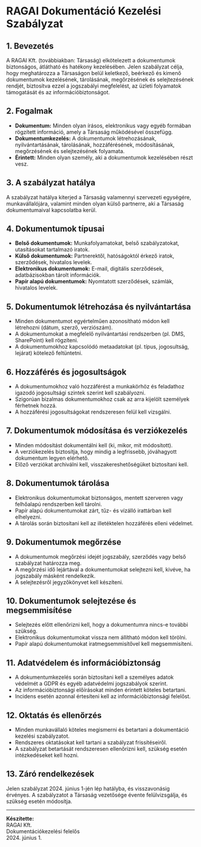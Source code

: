 # RAGAI Dokumentáció Kezelési Szabályzat

## 1. Bevezetés

A RAGAI Kft. (továbbiakban: Társaság) elkötelezett a dokumentumok biztonságos, átlátható és hatékony kezelésében. Jelen szabályzat célja, hogy meghatározza a Társaságon belül keletkező, beérkező és kimenő dokumentumok kezelésének, tárolásának, megőrzésének és selejtezésének rendjét, biztosítva ezzel a jogszabályi megfelelést, az üzleti folyamatok támogatását és az információbiztonságot.

## 2. Fogalmak

- **Dokumentum:** Minden olyan írásos, elektronikus vagy egyéb formában rögzített információ, amely a Társaság működésével összefügg.
- **Dokumentumkezelés:** A dokumentumok létrehozásának, nyilvántartásának, tárolásának, hozzáférésének, módosításának, megőrzésének és selejtezésének folyamata.
- **Érintett:** Minden olyan személy, aki a dokumentumok kezelésében részt vesz.

## 3. A szabályzat hatálya

A szabályzat hatálya kiterjed a Társaság valamennyi szervezeti egységére, munkavállalójára, valamint minden olyan külső partnerre, aki a Társaság dokumentumaival kapcsolatba kerül.

## 4. Dokumentumok típusai

- **Belső dokumentumok:** Munkafolyamatokat, belső szabályzatokat, utasításokat tartalmazó iratok.
- **Külső dokumentumok:** Partnerektől, hatóságoktól érkező iratok, szerződések, hivatalos levelek.
- **Elektronikus dokumentumok:** E-mail, digitális szerződések, adatbázisokban tárolt információk.
- **Papír alapú dokumentumok:** Nyomtatott szerződések, számlák, hivatalos levelek.

## 5. Dokumentumok létrehozása és nyilvántartása

- Minden dokumentumot egyértelműen azonosítható módon kell létrehozni (dátum, szerző, verziószám).
- A dokumentumokat a megfelelő nyilvántartási rendszerben (pl. DMS, SharePoint) kell rögzíteni.
- A dokumentumokhoz kapcsolódó metaadatokat (pl. típus, jogosultság, lejárat) kötelező feltüntetni.

## 6. Hozzáférés és jogosultságok

- A dokumentumokhoz való hozzáférést a munkakörhöz és feladathoz igazodó jogosultsági szintek szerint kell szabályozni.
- Szigorúan bizalmas dokumentumokhoz csak az arra kijelölt személyek férhetnek hozzá.
- A hozzáférési jogosultságokat rendszeresen felül kell vizsgálni.

## 7. Dokumentumok módosítása és verziókezelés

- Minden módosítást dokumentálni kell (ki, mikor, mit módosított).
- A verziókezelés biztosítja, hogy mindig a legfrissebb, jóváhagyott dokumentum legyen elérhető.
- Előző verziókat archiválni kell, visszakereshetőségüket biztosítani kell.

## 8. Dokumentumok tárolása

- Elektronikus dokumentumokat biztonságos, mentett szerveren vagy felhőalapú rendszerben kell tárolni.
- Papír alapú dokumentumokat zárt, tűz- és vízálló irattárban kell elhelyezni.
- A tárolás során biztosítani kell az illetéktelen hozzáférés elleni védelmet.

## 9. Dokumentumok megőrzése

- A dokumentumok megőrzési idejét jogszabály, szerződés vagy belső szabályzat határozza meg.
- A megőrzési idő lejártával a dokumentumokat selejtezni kell, kivéve, ha jogszabály másként rendelkezik.
- A selejtezésről jegyzőkönyvet kell készíteni.

## 10. Dokumentumok selejtezése és megsemmisítése

- Selejtezés előtt ellenőrizni kell, hogy a dokumentumra nincs-e további szükség.
- Elektronikus dokumentumokat vissza nem állítható módon kell törölni.
- Papír alapú dokumentumokat iratmegsemmisítővel kell megsemmisíteni.

## 11. Adatvédelem és információbiztonság

- A dokumentumkezelés során biztosítani kell a személyes adatok védelmét a GDPR és egyéb adatvédelmi jogszabályok szerint.
- Az információbiztonsági előírásokat minden érintett köteles betartani.
- Incidens esetén azonnal értesíteni kell az információbiztonsági felelőst.

## 12. Oktatás és ellenőrzés

- Minden munkavállaló köteles megismerni és betartani a dokumentáció kezelési szabályzatot.
- Rendszeres oktatásokat kell tartani a szabályzat frissítéseiről.
- A szabályzat betartását rendszeresen ellenőrizni kell, szükség esetén intézkedéseket kell hozni.

## 13. Záró rendelkezések

Jelen szabályzat 2024. június 1-jén lép hatályba, és visszavonásig érvényes. A szabályzatot a Társaság vezetősége évente felülvizsgálja, és szükség esetén módosítja.

---

**Készítette:**  
RAGAI Kft.  
Dokumentációkezelési felelős  
2024. június 1.

